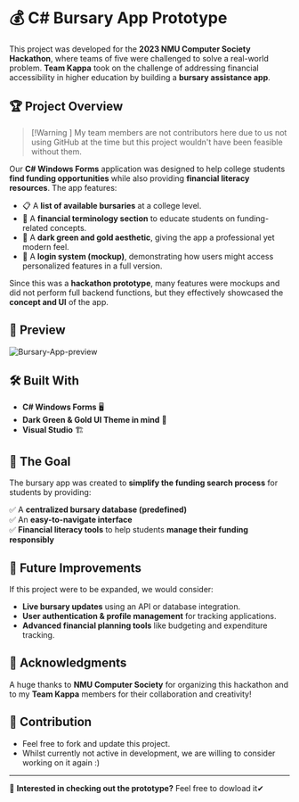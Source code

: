 # 💰 C# Bursary App Prototype  

This project was developed for the **2023 NMU Computer Society Hackathon**, where teams of five were challenged to solve a real-world problem. **Team Kappa** took on the challenge of addressing financial accessibility in higher education by building a **bursary assistance app**.  

## 🏆 Project Overview  

> [!Warning ]
>  My team members are not contributors here due to us not using GitHub at the time but this project wouldn't have been feasible without them.

Our **C# Windows Forms** application was designed to help college students **find funding opportunities** while also providing **financial literacy resources**. The app features:  

- 📋 A **list of available bursaries** at a college level.  
- 📖 A **financial terminology section** to educate students on funding-related concepts.  
- 🌙 A **dark green and gold aesthetic**, giving the app a professional yet modern feel.  
- 🔑 A **login system (mockup)**, demonstrating how users might access personalized features in a full version.  

Since this was a **hackathon prototype**, many features were mockups and did not perform full backend functions, but they effectively showcased the **concept and UI** of the app.  

## 📸 Preview

![Bursary-App-preview](https://github.com/user-attachments/assets/f483c416-330c-488a-bed7-4cf72fc33869)


## 🛠️ Built With  

- **C# Windows Forms** 🖥️  
- **Dark Green & Gold UI Theme in mind** 🎨  
- **Visual Studio** 🏗️  



## 🎯 The Goal  

The bursary app was created to **simplify the funding search process** for students by providing:  

✅ A **centralized bursary database (predefined)**  
✅ An **easy-to-navigate interface**  
✅ **Financial literacy tools** to help students **manage their funding responsibly**  

## 🚀 Future Improvements  

If this project were to be expanded, we would consider:  

- **Live bursary updates** using an API or database integration.  
- **User authentication & profile management** for tracking applications.  
- **Advanced financial planning tools** like budgeting and expenditure tracking.  

## 🏅 Acknowledgments  

A huge thanks to **NMU Computer Society** for organizing this hackathon and to my **Team Kappa** members for their collaboration and creativity!  


## 🏅 Contribution

- Feel free to fork and update this project.
- Whilst currently not active in development, we are willing to consider working on it again :)
  
---
  
📌 **Interested in checking out the prototype?** Feel free to dowload it✔
